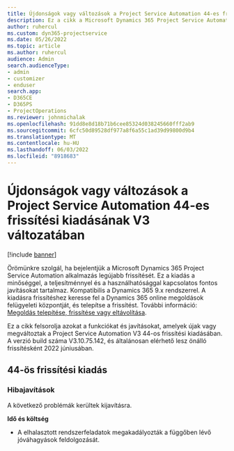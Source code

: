 ```yaml
---
title: Újdonságok vagy változások a Project Service Automation 44-es frissítési kiadásának V3 változatában
description: Ez a cikk a Microsoft Dynamics 365 Project Service Automation Update Release 44, V3 verzióban elérhető funkciókat és javításokat sorolja fel.
author: ruhercul
ms.custom: dyn365-projectservice
ms.date: 05/26/2022
ms.topic: article
ms.author: ruhercul
audience: Admin
search.audienceType:
- admin
- customizer
- enduser
search.app:
- D365CE
- D365PS
- ProjectOperations
ms.reviewer: johnmichalak
ms.openlocfilehash: 91dd8e8d18b71b6cee85324d038245660fff2ab9
ms.sourcegitcommit: 6cfc50d89528df977a8f6a55c1ad39d99800d9b4
ms.translationtype: MT
ms.contentlocale: hu-HU
ms.lasthandoff: 06/03/2022
ms.locfileid: "8918683"
---
```

# <a name="whats-new-or-changed-in-project-service-automation-update-release-44-v3"></a>Újdonságok vagy változások a Project Service Automation 44-es frissítési kiadásának V3 változatában

[!include [banner](../includes/psa-now-project-operations.md)]

Örömünkre szolgál, ha bejelentjük a Microsoft Dynamics 365 Project Service Automation alkalmazás legújabb frissítését. Ez a kiadás a minőséggel, a teljesítménnyel és a használhatósággal kapcsolatos fontos javításokat tartalmaz. Kompatibilis a Dynamics 365 9.x rendszerrel. A kiadásra frissítéshez keresse fel a Dynamics 365 online megoldások felügyeleti központját, és telepítse a frissítést. További információ: [Megoldás telepítése, frissítése vagy eltávolítása](/power-platform/admin/install-remove-preferred-solution).

Ez a cikk felsorolja azokat a funkciókat és javításokat, amelyek újak vagy megváltoztak a Project Service Automation V3 44-os frissítési kiadásában. A verzió build száma V3.10.75.142, és általánosan elérhető lesz önálló frissítésként 2022 júniusában.

## <a name="update-release-44"></a>44-ös frissítési kiadás

### <a name="bug-fixes"></a>Hibajavítások

A következő problémák kerültek kijavításra.

**Idő és költség**

- A elhalasztott rendszerfeladatok megakadályozták a függőben lévő jóváhagyások feldolgozását.
